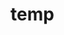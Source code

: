 # temp









































































































































































































































































































